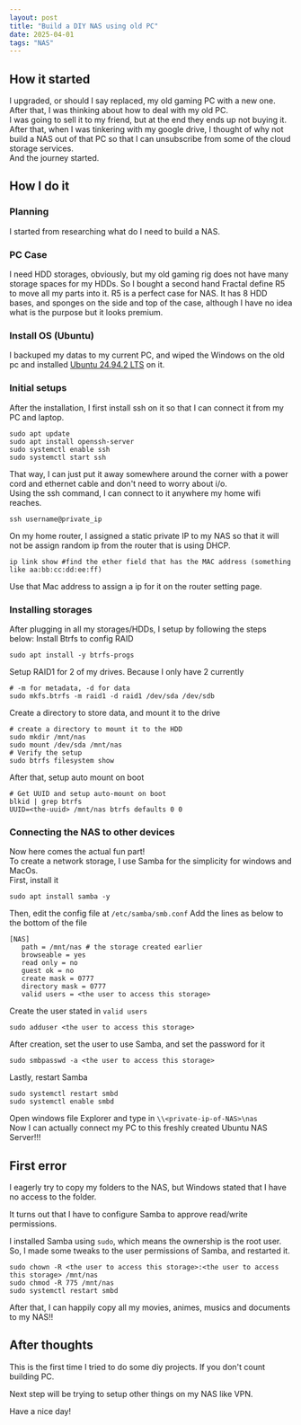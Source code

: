 ```yaml
---
layout: post
title: "Build a DIY NAS using old PC"
date: 2025-04-01
tags: "NAS"
---
```


## How it started

I upgraded, or should I say replaced, my old gaming PC with a new one. <br>
After that, I was thinking about how to deal with my old PC.<br>
I was going to sell it to my friend, but at the end they ends up not buying it.<br>
After that, when I was tinkering with my google drive, I thought of why not build a NAS out of that PC so that I can unsubscribe from some of the cloud storage services. <br>
And the journey started.

## How I do it
### Planning
I started from researching what do I need to build a NAS.
### PC Case
I need HDD storages, obviously, but my old gaming rig does not have many storage spaces for my HDDs. So I bought a second hand Fractal define R5 to move all my parts into it. R5 is a perfect case for NAS. It has 8 HDD bases, and sponges on the side and top of the case, although I have no idea what is the purpose but it looks premium.
### Install OS (Ubuntu)
I backuped my datas to my current PC, and wiped the Windows on the old pc and installed [Ubuntu 24.94.2 LTS](https://ubuntu.com/download/desktop) on it. <br>
### Initial setups
After the installation, I first install ssh on it so that I can connect it from my PC and laptop. 
```
sudo apt update
sudo apt install openssh-server
sudo systemctl enable ssh
sudo systemctl start ssh
```
That way, I can just put it away somewhere around the corner with a power cord and ethernet cable and don't need to worry about i/o.<br>
Using the ssh command, I can connect to it anywhere my home wifi reaches.<br>
```
ssh username@private_ip
```

On my home router, I assigned a static private IP to my NAS so that it will not be assign random ip from the router that is using DHCP.
```
ip link show #find the ether field that has the MAC address (something like aa:bb:cc:dd:ee:ff)
```
Use that Mac address to assign a ip for it on the router setting page.<br>

### Installing storages
After plugging in all my storages/HDDs, I setup by following the steps below:
Install Btrfs to config RAID
```
sudo apt install -y btrfs-progs
```
Setup RAID1 for 2 of my drives. Because I only have 2 currently
```
# -m for metadata, -d for data
sudo mkfs.btrfs -m raid1 -d raid1 /dev/sda /dev/sdb 
```
Create a directory to store data, and mount it to the drive
```
# create a directory to mount it to the HDD
sudo mkdir /mnt/nas
sudo mount /dev/sda /mnt/nas
# Verify the setup
sudo btrfs filesystem show
```
After that, setup auto mount on boot
```
# Get UUID and setup auto-mount on boot
blkid | grep btrfs
UUID=<the-uuid> /mnt/nas btrfs defaults 0 0
```

### Connecting the NAS to other devices
Now here comes the actual fun part!<br>
To create a network storage, I use Samba for the simplicity for windows and MacOs.<br>
First, install it
```
sudo apt install samba -y
```
Then, edit the config file at `/etc/samba/smb.conf`
Add the lines as below to the bottom of the file
```
[NAS]
   path = /mnt/nas # the storage created earlier
   browseable = yes
   read only = no
   guest ok = no
   create mask = 0777
   directory mask = 0777
   valid users = <the user to access this storage>
```
Create the user stated in `valid users`
```
sudo adduser <the user to access this storage>
```
After creation, set the user to use Samba, and set the password for it
```
sudo smbpasswd -a <the user to access this storage>
```
Lastly, restart Samba
```
sudo systemctl restart smbd
sudo systemctl enable smbd
```
Open windows file Explorer and type in `\\<private-ip-of-NAS>\nas`<br>
Now I can actually connect my PC to this freshly created Ubuntu NAS Server!!!

## First error
I eagerly try to copy my folders to the NAS, but Windows stated that I have no access to the folder.

It turns out that I have to configure Samba to approve read/write permissions.

I installed Samba using `sudo`, which means the ownership is the root user. 
So, I made some tweaks to the user permissions of Samba, and restarted it.
```
sudo chown -R <the user to access this storage>:<the user to access this storage> /mnt/nas
sudo chmod -R 775 /mnt/nas
sudo systemctl restart smbd
```

After that, I can happily copy all my movies, animes, musics and documents to my NAS!!

## After thoughts
This is the first time I tried to do some diy projects. If you don't count building PC.

Next step will be trying to setup other things on my NAS like VPN.

Have a nice day!